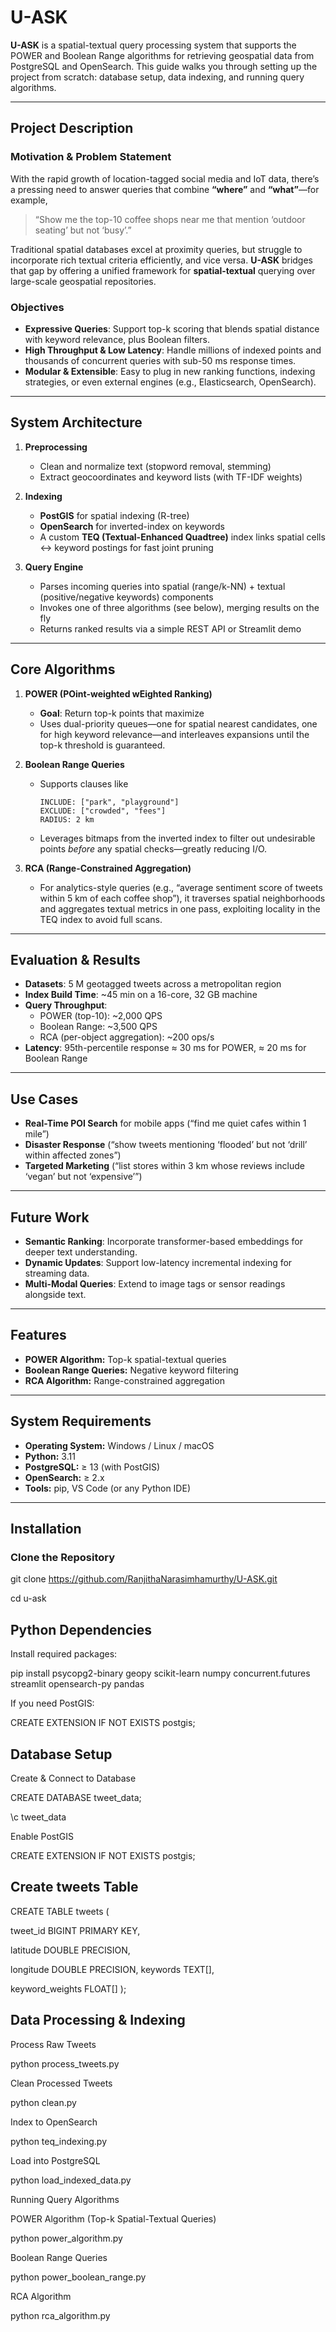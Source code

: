 # U-ASK

**U-ASK** is a spatial-textual query processing system that supports the POWER and Boolean Range algorithms for retrieving geospatial data from PostgreSQL and OpenSearch. This guide walks you through setting up the project from scratch: database setup, data indexing, and running query algorithms.

---

## Project Description

### Motivation & Problem Statement  
With the rapid growth of location-tagged social media and IoT data, there’s a pressing need to answer queries that combine **“where”** and **“what”**—for example,  
> “Show me the top-10 coffee shops near me that mention ‘outdoor seating’ but not ‘busy’.”  

Traditional spatial databases excel at proximity queries, but struggle to incorporate rich textual criteria efficiently, and vice versa. **U-ASK** bridges that gap by offering a unified framework for **spatial-textual** querying over large-scale geospatial repositories.

### Objectives  
- **Expressive Queries**: Support top-k scoring that blends spatial distance with keyword relevance, plus Boolean filters.  
- **High Throughput & Low Latency**: Handle millions of indexed points and thousands of concurrent queries with sub-50 ms response times.  
- **Modular & Extensible**: Easy to plug in new ranking functions, indexing strategies, or even external engines (e.g., Elasticsearch, OpenSearch).

---

## System Architecture


1. **Preprocessing**  
   - Clean and normalize text (stopword removal, stemming)  
   - Extract geocoordinates and keyword lists (with TF-IDF weights)  

2. **Indexing**  
   - **PostGIS** for spatial indexing (R-tree)  
   - **OpenSearch** for inverted-index on keywords  
   - A custom **TEQ (Textual-Enhanced Quadtree)** index links spatial cells ↔ keyword postings for fast joint pruning  

3. **Query Engine**  
   - Parses incoming queries into spatial (range/k-NN) + textual (positive/negative keywords) components  
   - Invokes one of three algorithms (see below), merging results on the fly  
   - Returns ranked results via a simple REST API or Streamlit demo  

---

## Core Algorithms

1. **POWER (POint-weighted wEighted Ranking)**  
   - **Goal**: Return top-k points that maximize   
   - Uses dual-priority queues—one for spatial nearest candidates, one for high keyword relevance—and interleaves expansions until the top-k threshold is guaranteed.

2. **Boolean Range Queries**  
   - Supports clauses like  
     ```
     INCLUDE: ["park", "playground"]
     EXCLUDE: ["crowded", "fees"]
     RADIUS: 2 km
     ```  
   - Leverages bitmaps from the inverted index to filter out undesirable points *before* any spatial checks—greatly reducing I/O.

3. **RCA (Range-Constrained Aggregation)**  
   - For analytics-style queries (e.g., “average sentiment score of tweets within 5 km of each coffee shop”), it traverses spatial neighborhoods and aggregates textual metrics in one pass, exploiting locality in the TEQ index to avoid full scans.

---

## Evaluation & Results

- **Datasets**: 5 M geotagged tweets across a metropolitan region  
- **Index Build Time**: ~45 min on a 16-core, 32 GB machine  
- **Query Throughput**:  
  - POWER (top-10): ~2,000 QPS  
  - Boolean Range: ~3,500 QPS  
  - RCA (per-object aggregation): ~200 ops/s  
- **Latency**: 95th-percentile response ≈ 30 ms for POWER, ≈ 20 ms for Boolean Range  

---

## Use Cases

- **Real-Time POI Search** for mobile apps (“find me quiet cafes within 1 mile”)  
- **Disaster Response** (“show tweets mentioning ‘flooded’ but not ‘drill’ within affected zones”)  
- **Targeted Marketing** (“list stores within 3 km whose reviews include ‘vegan’ but not ‘expensive’”)  

---

## Future Work

- **Semantic Ranking**: Incorporate transformer-based embeddings for deeper text understanding.  
- **Dynamic Updates**: Support low-latency incremental indexing for streaming data.  
- **Multi-Modal Queries**: Extend to image tags or sensor readings alongside text.  

---

## Features

- **POWER Algorithm:** Top-k spatial-textual queries  
- **Boolean Range Queries:** Negative keyword filtering  
- **RCA Algorithm:** Range-constrained aggregation  

---

## System Requirements

- **Operating System:** Windows / Linux / macOS  
- **Python:** 3.11  
- **PostgreSQL:** ≥ 13 (with PostGIS)  
- **OpenSearch:** ≥ 2.x  
- **Tools:** pip, VS Code (or any Python IDE)  

---

## Installation

### Clone the Repository


git clone https://github.com/RanjithaNarasimhamurthy/U-ASK.git

cd u-ask

## Python Dependencies
Install required packages:

pip install psycopg2-binary geopy scikit-learn numpy concurrent.futures streamlit opensearch-py pandas

If you need PostGIS:

CREATE EXTENSION IF NOT EXISTS postgis;

## Database Setup
Create & Connect to Database

CREATE DATABASE tweet_data;

\c tweet_data

Enable PostGIS

CREATE EXTENSION IF NOT EXISTS postgis;
## Create tweets Table

CREATE TABLE tweets (

  tweet_id        BIGINT PRIMARY KEY,
  
  latitude        DOUBLE PRECISION,
  
  longitude       DOUBLE PRECISION,
  keywords        TEXT[],
  
  keyword_weights FLOAT[]
);
## Data Processing & Indexing
Process Raw Tweets

python process_tweets.py

Clean Processed Tweets

python clean.py

Index to OpenSearch

python teq_indexing.py

Load into PostgreSQL

python load_indexed_data.py

Running Query Algorithms

POWER Algorithm (Top-k Spatial-Textual Queries)

python power_algorithm.py

Boolean Range Queries

python power_boolean_range.py

RCA Algorithm

python rca_algorithm.py
